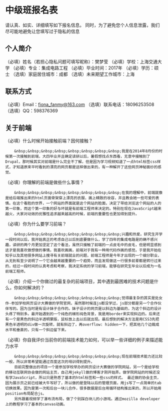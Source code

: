 # 中级班报名表

请认真、如实、详细填写如下报名信息。
同时，为了避免您个人信息泄露，我们尽可能地避免让您填写过于隐私的信息

## 个人简介

（必填）姓名（若担心隐私问题可填写昵称）：樊梦莹
（必填）学校：上海交通大学
（必填）专业：集成电路工程
（必填）毕业时间：2017年
（必填）学历：硕士
（选填）家庭居住城市：成都
（选填）未来期望工作城市：上海

## 联系方式

（必填）Email：fiona_fanmy@163.com
（选填）联系电话：18096253508
（选填）QQ：598376369

## 关于前端

（必填）什么时候开始接触前端？因何接触？  

		&nbsp;&nbsp;&nbsp;&nbsp;&nbsp;&nbsp;&nbsp;&nbsp;我是在2014年8月份的时候第一次接触到前端，大四毕业并且确定读研以后，暑假想找点东西看，无意中接触到了Drupal，那时候其实对前端是什么完全不了解，但是因为学习视频知道了一点html标签css样式，才知道原来平时看到的漂亮的网页都是这样做出来的，有一种解开了这些网页神秘面纱的感觉。

（必填）你理解的前端是做些什么事情？  

		&nbsp;&nbsp;&nbsp;&nbsp;&nbsp;&nbsp;&nbsp;&nbsp;在我的理解中，前端就像是给后端推出来的html页面骨架穿上漂亮的衣服，画上精致的妆容，并且教会她一些可爱的表情。在这个看脸的世界，一个网站的界面就是这个网站的脸面，决定了带给浏览这个网站的人的第一印象，而这个第一印象的好与坏就是有前端工程师来决定的。特别在现在JavaScript越来越火，大家对动效的优雅性追求越来越高的时候，前端的重要性也更加得到提升。

（必填）你为什么要学习前端？  

		&nbsp;&nbsp;&nbsp;&nbsp;&nbsp;&nbsp;&nbsp;&nbsp;兴趣和热爱。研究生开学一段时间以后，我开始真正的考虑自己以后到底要做什么，学了四年的集成电路是的确不感兴趣，读研的两个月更加坚定了这个看法，虽然只接触了前端的一点皮毛中的皮毛，但是明显感到这才是我喜欢做想做的事情。我喜欢画画，前端对于我有一种用代码作画的感觉。于是我开始在知乎以及其他很多网站上搜寻有关前端就业的问题，前端工程师是今年才出现的一个细分职业，从无到有至少说明了一个它会越来越重要的一个趋势，而且发现做这一行很多前辈都是转行过来的，经过一段时间的认真考虑和考察，我决定系统的学习前端，能够在研究生毕业以后成为一名前端工程师。

（必填）介绍一个你做过的最复杂的前端项目，其中遇到最困难的技术问题是什么，你如何解决的？  

		&nbsp;&nbsp;&nbsp;&nbsp;&nbsp;&nbsp;&nbsp;&nbsp;觉得最复杂的其实是处女作-参加学校网页设计大赛做的学院官网，虽然那时候连js都没学过，js部分都是另一个合作伙伴写的。因为当时是有设计妹子合作的。妹子设计的网页是以斜边为基础的，为这个斜边的设计头疼了特别多。最开始遇到的一个纯色的梯形纯色背景，我是用border来实现斜边的。后来还有一个是黑色的斜边半透明蒙版，鼠标放上去以后就出现。最后想到的解决方法是用CSS3先把黑色半透明的div做一次旋转，就有斜边了，再overflow: hidden一下，把其他几个边裁成水平和垂直的，只有一个斜边留下来。

（必填）你自我评价当前你的前端技术能力如何，可以举一些详细的例子来描述能力水平  

		&nbsp;&nbsp;&nbsp;&nbsp;&nbsp;&nbsp;&nbsp;&nbsp;现在前端技术能力还比较一般，所以非常希望能通过百度这次的培训得到提升。
		目前完整做出的项目一个是参加学校举办的网页设计大赛做的学院网站，另一个是给学校的移动互联网协会做的网站主页，自己用jekyll做的博客才刚开始弄。做学院网站的时候还没有学JavaScript，所以只是熟悉了基本的html标签和一些css的样式。 最近做的协会主页，因为展示页之前已经被大牛写好了，所以做的是登陆以后的管理页面，用js写了一点简单的tab切换效果。因为是第一次和后台一块儿合作，很多数据是后台用循环结构推出来的，所以开始用position布局配合js。  
		另外跟着视频学了瀑布流布局，做了个别踩白块儿的小游戏。通过mozilla developer上的教程学习了基本的canvas动画。

